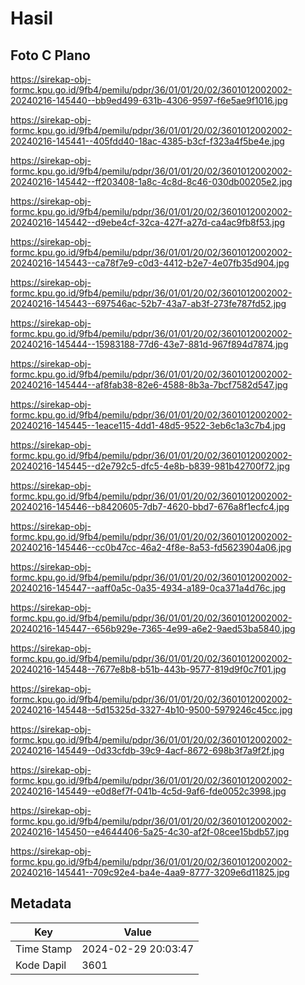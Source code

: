 # Hasil

## Foto C Plano

https://sirekap-obj-formc.kpu.go.id/9fb4/pemilu/pdpr/36/01/01/20/02/3601012002002-20240216-145440--bb9ed499-631b-4306-9597-f6e5ae9f1016.jpg

https://sirekap-obj-formc.kpu.go.id/9fb4/pemilu/pdpr/36/01/01/20/02/3601012002002-20240216-145441--405fdd40-18ac-4385-b3cf-f323a4f5be4e.jpg

https://sirekap-obj-formc.kpu.go.id/9fb4/pemilu/pdpr/36/01/01/20/02/3601012002002-20240216-145442--ff203408-1a8c-4c8d-8c46-030db00205e2.jpg

https://sirekap-obj-formc.kpu.go.id/9fb4/pemilu/pdpr/36/01/01/20/02/3601012002002-20240216-145442--d9ebe4cf-32ca-427f-a27d-ca4ac9fb8f53.jpg

https://sirekap-obj-formc.kpu.go.id/9fb4/pemilu/pdpr/36/01/01/20/02/3601012002002-20240216-145443--ca78f7e9-c0d3-4412-b2e7-4e07fb35d904.jpg

https://sirekap-obj-formc.kpu.go.id/9fb4/pemilu/pdpr/36/01/01/20/02/3601012002002-20240216-145443--697546ac-52b7-43a7-ab3f-273fe787fd52.jpg

https://sirekap-obj-formc.kpu.go.id/9fb4/pemilu/pdpr/36/01/01/20/02/3601012002002-20240216-145444--15983188-77d6-43e7-881d-967f894d7874.jpg

https://sirekap-obj-formc.kpu.go.id/9fb4/pemilu/pdpr/36/01/01/20/02/3601012002002-20240216-145444--af8fab38-82e6-4588-8b3a-7bcf7582d547.jpg

https://sirekap-obj-formc.kpu.go.id/9fb4/pemilu/pdpr/36/01/01/20/02/3601012002002-20240216-145445--1eace115-4dd1-48d5-9522-3eb6c1a3c7b4.jpg

https://sirekap-obj-formc.kpu.go.id/9fb4/pemilu/pdpr/36/01/01/20/02/3601012002002-20240216-145445--d2e792c5-dfc5-4e8b-b839-981b42700f72.jpg

https://sirekap-obj-formc.kpu.go.id/9fb4/pemilu/pdpr/36/01/01/20/02/3601012002002-20240216-145446--b8420605-7db7-4620-bbd7-676a8f1ecfc4.jpg

https://sirekap-obj-formc.kpu.go.id/9fb4/pemilu/pdpr/36/01/01/20/02/3601012002002-20240216-145446--cc0b47cc-46a2-4f8e-8a53-fd5623904a06.jpg

https://sirekap-obj-formc.kpu.go.id/9fb4/pemilu/pdpr/36/01/01/20/02/3601012002002-20240216-145447--aaff0a5c-0a35-4934-a189-0ca371a4d76c.jpg

https://sirekap-obj-formc.kpu.go.id/9fb4/pemilu/pdpr/36/01/01/20/02/3601012002002-20240216-145447--656b929e-7365-4e99-a6e2-9aed53ba5840.jpg

https://sirekap-obj-formc.kpu.go.id/9fb4/pemilu/pdpr/36/01/01/20/02/3601012002002-20240216-145448--7677e8b8-b51b-443b-9577-819d9f0c7f01.jpg

https://sirekap-obj-formc.kpu.go.id/9fb4/pemilu/pdpr/36/01/01/20/02/3601012002002-20240216-145448--5d15325d-3327-4b10-9500-5979246c45cc.jpg

https://sirekap-obj-formc.kpu.go.id/9fb4/pemilu/pdpr/36/01/01/20/02/3601012002002-20240216-145449--0d33cfdb-39c9-4acf-8672-698b3f7a9f2f.jpg

https://sirekap-obj-formc.kpu.go.id/9fb4/pemilu/pdpr/36/01/01/20/02/3601012002002-20240216-145449--e0d8ef7f-041b-4c5d-9af6-fde0052c3998.jpg

https://sirekap-obj-formc.kpu.go.id/9fb4/pemilu/pdpr/36/01/01/20/02/3601012002002-20240216-145450--e4644406-5a25-4c30-af2f-08cee15bdb57.jpg

https://sirekap-obj-formc.kpu.go.id/9fb4/pemilu/pdpr/36/01/01/20/02/3601012002002-20240216-145441--709c92e4-ba4e-4aa9-8777-3209e6d11825.jpg


## Metadata

| Key        | Value               |
| ---------- | ------------------- |
| Time Stamp | 2024-02-29 20:03:47 |
| Kode Dapil | 3601                |



